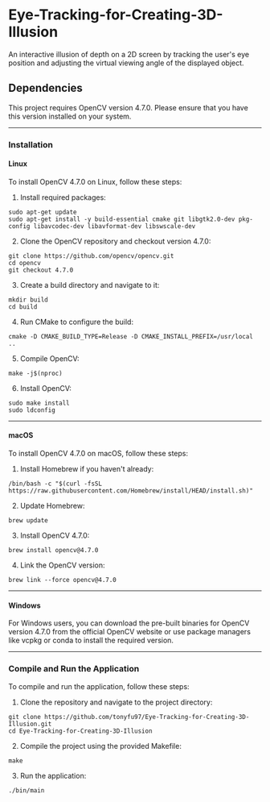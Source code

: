 # Eye-Tracking-for-Creating-3D-Illusion
An interactive illusion of depth on a 2D screen by tracking the user's eye position and adjusting the virtual viewing angle of the displayed object.

## Dependencies

This project requires OpenCV version 4.7.0. Please ensure that you have this version installed on your system.

---

### Installation

#### Linux

To install OpenCV 4.7.0 on Linux, follow these steps:

1. Install required packages:

```
sudo apt-get update
sudo apt-get install -y build-essential cmake git libgtk2.0-dev pkg-config libavcodec-dev libavformat-dev libswscale-dev
```

2. Clone the OpenCV repository and checkout version 4.7.0:

```
git clone https://github.com/opencv/opencv.git
cd opencv
git checkout 4.7.0
```

3. Create a build directory and navigate to it:

```
mkdir build
cd build
```

4. Run CMake to configure the build:

```
cmake -D CMAKE_BUILD_TYPE=Release -D CMAKE_INSTALL_PREFIX=/usr/local ..
```

5. Compile OpenCV:

```
make -j$(nproc)
```

6. Install OpenCV:

```
sudo make install
sudo ldconfig
```

---

#### macOS

To install OpenCV 4.7.0 on macOS, follow these steps:

1. Install Homebrew if you haven't already:

```
/bin/bash -c "$(curl -fsSL https://raw.githubusercontent.com/Homebrew/install/HEAD/install.sh)"
```

2. Update Homebrew:

```
brew update
```

3. Install OpenCV 4.7.0:

```
brew install opencv@4.7.0
```

4. Link the OpenCV version:

```
brew link --force opencv@4.7.0
```

---

#### Windows

For Windows users, you can download the pre-built binaries for OpenCV version 4.7.0 from the official OpenCV website or use package managers like vcpkg or conda to install the required version.

---

### Compile and Run the Application

To compile and run the application, follow these steps:

1. Clone the repository and navigate to the project directory:

```
git clone https://github.com/tonyfu97/Eye-Tracking-for-Creating-3D-Illusion.git
cd Eye-Tracking-for-Creating-3D-Illusion
```

2. Compile the project using the provided Makefile:

```
make
```

3. Run the application:

```
./bin/main
```